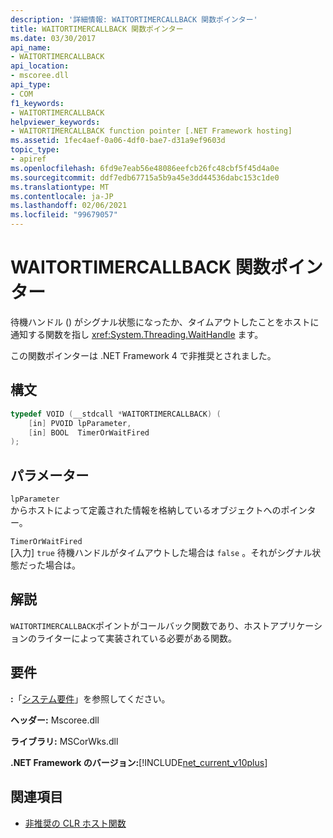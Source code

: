 ```yaml
---
description: '詳細情報: WAITORTIMERCALLBACK 関数ポインター'
title: WAITORTIMERCALLBACK 関数ポインター
ms.date: 03/30/2017
api_name:
- WAITORTIMERCALLBACK
api_location:
- mscoree.dll
api_type:
- COM
f1_keywords:
- WAITORTIMERCALLBACK
helpviewer_keywords:
- WAITORTIMERCALLBACK function pointer [.NET Framework hosting]
ms.assetid: 1fec4aef-0a06-4df0-bae7-d31a9ef9603d
topic_type:
- apiref
ms.openlocfilehash: 6fd9e7eab56e48086eefcb26fc48cbf5f45d4a0e
ms.sourcegitcommit: ddf7edb67715a5b9a45e3dd44536dabc153c1de0
ms.translationtype: MT
ms.contentlocale: ja-JP
ms.lasthandoff: 02/06/2021
ms.locfileid: "99679057"
---
```

# <a name="waitortimercallback-function-pointer"></a>WAITORTIMERCALLBACK 関数ポインター

待機ハンドル () がシグナル状態になったか、タイムアウトしたことをホストに通知する関数を指し <xref:System.Threading.WaitHandle> ます。  
  
 この関数ポインターは .NET Framework 4 で非推奨とされました。  
  
## <a name="syntax"></a>構文  
  
```cpp  
typedef VOID (__stdcall *WAITORTIMERCALLBACK) (  
    [in] PVOID lpParameter,  
    [in] BOOL  TimerOrWaitFired  
);  
```  
  
## <a name="parameters"></a>パラメーター  

 `lpParameter`  
 からホストによって定義された情報を格納しているオブジェクトへのポインター。  
  
 `TimerOrWaitFired`  
 [入力] `true` 待機ハンドルがタイムアウトした場合は `false` 。それがシグナル状態だった場合は。  
  
## <a name="remarks"></a>解説  

 `WAITORTIMERCALLBACK`ポイントがコールバック関数であり、ホストアプリケーションのライターによって実装されている必要がある関数。  
  
## <a name="requirements"></a>要件  

 **:**「[システム要件](../../get-started/system-requirements.md)」を参照してください。  
  
 **ヘッダー:** Mscoree.dll  
  
 **ライブラリ:** MSCorWks.dll  
  
 **.NET Framework のバージョン:**[!INCLUDE[net_current_v10plus](../../../../includes/net-current-v10plus-md.md)]  
  
## <a name="see-also"></a>関連項目

- [非推奨の CLR ホスト関数](deprecated-clr-hosting-functions.md)
